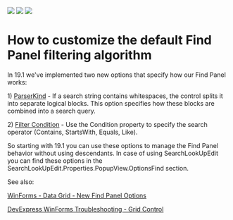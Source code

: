 <!-- default badges list -->
![](https://img.shields.io/endpoint?url=https://codecentral.devexpress.com/api/v1/VersionRange/128627004/19.1.2%2B)
[![](https://img.shields.io/badge/Open_in_DevExpress_Support_Center-FF7200?style=flat-square&logo=DevExpress&logoColor=white)](https://supportcenter.devexpress.com/ticket/details/E2801)
[![](https://img.shields.io/badge/📖_How_to_use_DevExpress_Examples-e9f6fc?style=flat-square)](https://docs.devexpress.com/GeneralInformation/403183)
<!-- default badges end -->
# How to customize the default Find Panel filtering algorithm


<p>In 19.1 we've implemented two new options that specify how our Find Panel works:</p>
<p>1) <a href="https://docs.devexpress.com/WindowsForms/DevExpress.XtraGrid.Views.Base.ColumnViewOptionsFind.ParserKind"><u>ParserKind</u></a>  - If a search string contains whitespaces, the control splits it into separate logical blocks. This option specifies how these blocks are combined into a search query.</p>
<p>2) <a href="https://docs.devexpress.com/WindowsForms/DevExpress.XtraGrid.Views.Base.ColumnViewOptionsFind.Condition"><u>Filter Condition</u></a> - Use the Condition property to specify the search operator (Contains, StartsWith, Equals, Like).</p>
<p>So starting with 19.1 you can use these options to manage the Find Panel behavior without using descendants. 
In case of using SearchLookUpEdit you can find these options in the SearchLookUpEdit.Properties.PopupView.OptionsFind section.</p>

<p>See also:</p>
<p><a href="https://community.devexpress.com/blogs/winforms/archive/2019/03/20/winforms-data-grid-new-find-panel-options-v19-1-ctp.aspx?CommentPosted=true"><u>WinForms - Data Grid - New Find Panel Options</u></a></p>

[DevExpress WinForms Troubleshooting - Grid Control](https://go.devexpress.com/CheatSheets_WinForms_Examples_T934742.aspx)

<br/>


